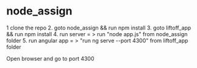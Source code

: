# node_assign

1 clone the repo
2. goto node_assign && run npm install
3.  goto liftoff_app && run npm install
4. run server = > run "node app.js" from node_assign folder
5. run angular app = > "run ng serve --port 4300" from liftoff_app folder


Open browser and go to port 4300

